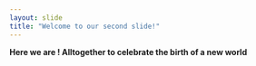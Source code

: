 ```yaml
---
layout: slide
title: "Welcome to our second slide!"
---
```

**Here we are ! Alltogether to celebrate the birth of a new world**
